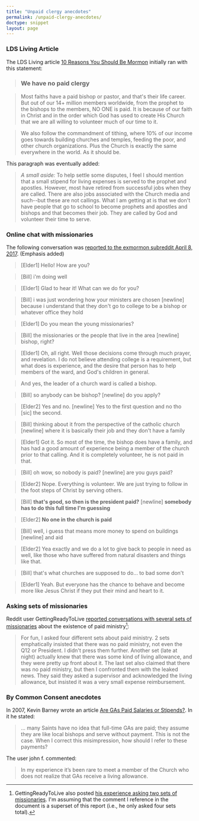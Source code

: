 ```yaml
---
title: "Unpaid clergy anecdotes"
permalink: /unpaid-clergy-anecdotes/
doctype: snippet
layout: page
---
```


### LDS Living Article

The LDS Living article [10 Reasons You Should Be Mormon](http://www.ldsliving.com/10-Reasons-You-Should-Be-a-Mormon/s/80340) initially ran with this statement:

> ### We have no paid clergy

> Most faiths have a paid bishop or pastor, and that's their life career. But out of our 14+ million members worldwide, from the prophet to the bishops to the members, NO ONE is paid. It is because of our faith in Christ and in the order which God has used to create His Church that we are all willing to volunteer much of our time to it.

> We also follow the commandment of tithing, where 10% of our income goes towards building churches and temples, feeding the poor, and other church organizations. Plus the Church is exactly the same everywhere in the world. As it should be.

This paragraph was eventually added:

> _A small aside:_ To help settle some disputes, I feel I should mention that a small stipend for living expenses is served to the prophet and apostles. However, most have retired from successful jobs when they are called. There are also jobs associated with the Church media and such--but these are not callings. What I am getting at is that we don't have people that go to school to become prophets and apostles and bishops and that becomes their job. They are called by God and volunteer their time to serve. 

### Online chat with missionaries

The following conversation was [reported to the exmormon subreddit April 8, 2017](https://www.reddit.com/r/exmormon/comments/647s2j/why_dont_mormons_have_paid_clergy_faq_on/).  (Emphasis added)

> [Elder1] Hello! How are you?

> [Bill] i'm doing well

> [Elder1] Glad to hear it! What can we do for you?

> [Bill] i was just wondering how your ministers are chosen [newline] because i understand that they don't go to college to be a bishop or whatever office they hold

> [Elder1] Do you mean the young missionaries?

> [Bill] the missionaries or the people that live in the area [newline] bishop, right?

> [Elder1] Oh, all right.  Well those decisions come through much prayer, and revelation. I do not believe attending college is a requirement, but what does is experience, and the desire that person has to help members of the ward, and God's children in general.

>   And yes, the leader of a church ward is called a bishop.

> [Bill] so anybody can be bishop? [newline] do you apply?

> [Elder2] Yes and no. [newline] Yes to the first question and no tho [sic] the second.

> [Bill] thinking about it from the perspective of the catholic church [newline] where it is basically their job and they don't have a family

> [Elder1] Got it.  So most of the time, the bishop does have a family, and has had a good amount of experience being a member of the church prior to that calling.  And it is completely volunteer, he is not paid in that.

> [Bill] oh wow, so nobody is paid? [newline] are you guys paid?

> [Elder2] Nope.  Everything is volunteer.  We are just trying to follow in the foot steps of Christ by serving others.

> [Bill] **that's good, so then is the president paid?** [newline] **somebody has to do this full time I'm guessing**

> [Elder2] **No one in the church is paid**

> [Bill] well, i guess that means more money to spend on buildings [newline] and aid

> [Elder2] Yea exactly and we do a lot to give back to people in need as well, like those who have suffered from natural disasters and things like that.

> [Bill] that's what churches are supposed to do... to bad some don't

> [Elder1] Yeah. But everyone has the chance to behave and become more like Jesus Christ if they put their mind and heart to it.

### Asking sets of missionaries

Reddit user GettingReadyToLive [reported conversations with several sets of missionaries](https://www.reddit.com/r/exmormon/comments/5nfh8h/mormonorg_chat_can_you_guess_what_they_told_me/dcc5d2i/) about the existence of paid ministry[^originalpost]:

> For fun, I asked four different sets about paid ministry. 2 sets emphatically insisted that there was no paid ministry, not even the Q12 or President. I didn't press them further. Another set (late at night) actually knew that there was some kind of living allowance, and they were pretty up front about it. The last set also claimed that there was no paid ministry, but then I confronted them with the leaked news. They said they asked a supervisor and acknowledged the living allowance, but insisted it was a very small expense reimbursement.

### By Common Consent anecdotes

In 2007, Kevin Barney wrote an article [Are GAs Paid Salaries or Stipends?](https://bycommonconsent.com/2007/11/29/are-gas-paid-salaries-or-stipends/).  In it he stated:

> ... many Saints have no idea that full-time GAs are paid; they assume they are like local bishops and serve without payment. This is not the case. When I correct this misimpression, how should I refer to these payments?

The user john f. commented:

> In my experience it’s been rare to meet a member of the Church who does not realize that GAs receive a living allowance.

[^originalpost]: GettingReadyToLive also posted [his experience asking two sets of missionaries](https://www.reddit.com/r/exmormon/comments/5n85oo/i_asked_the_mormon_chat_missionaries_if_any/).  I'm assuming that the comment I reference in the document is a superset of this report (i.e., he only asked four sets total).
